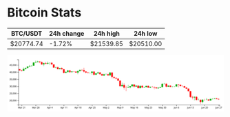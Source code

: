 # Bitcoin Stats

BTC/USDT|24h change|24h high|24h low|
|---|---|---|---|
|$20774.74|-1.72%|$21539.85|$20510.00|

<img src="./chart.svg">
